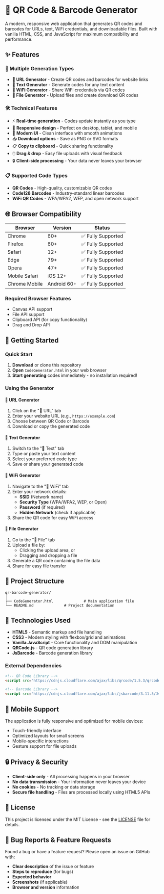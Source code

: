 # 🔳 QR Code & Barcode Generator

A modern, responsive web application that generates QR codes and barcodes for URLs, text, WiFi credentials, and downloadable files. Built with vanilla HTML, CSS, and JavaScript for maximum compatibility and performance.

## ✨ Features

### 🎯 Multiple Generation Types
- **🔗 URL Generator** - Create QR codes and barcodes for website links
- **📝 Text Generator** - Generate codes for any text content
- **📶 WiFi Generator** - Share WiFi credentials via QR codes
- **📁 File Generator** - Upload files and create download QR codes

### 🛠️ Technical Features
- ⚡ **Real-time generation** - Codes update instantly as you type
- 📱 **Responsive design** - Perfect on desktop, tablet, and mobile
- 🎨 **Modern UI** - Clean interface with smooth animations
- 📥 **Download options** - Save as PNG or SVG formats
- 📋 **Copy to clipboard** - Quick sharing functionality
- 🖱️ **Drag & drop** - Easy file uploads with visual feedback
- 🔒 **Client-side processing** - Your data never leaves your browser

### 📋 Supported Code Types
- **QR Codes** - High-quality, customizable QR codes
- **Code128 Barcodes** - Industry-standard linear barcodes
- **WiFi QR Codes** - WPA/WPA2, WEP, and open network support

## 🌐 Browser Compatibility

| Browser | Version | Status |
|---------|---------|---------|
| Chrome | 60+ | ✅ Fully Supported |
| Firefox | 60+ | ✅ Fully Supported |
| Safari | 12+ | ✅ Fully Supported |
| Edge | 79+ | ✅ Fully Supported |
| Opera | 47+ | ✅ Fully Supported |
| Mobile Safari | iOS 12+ | ✅ Fully Supported |
| Chrome Mobile | Android 60+ | ✅ Fully Supported |

### Required Browser Features
- Canvas API support
- File API support
- Clipboard API (for copy functionality)
- Drag and Drop API

## 🚀 Getting Started

### Quick Start
1. **Download** or clone this repository
2. **Open** `CodeGenerator.html` in your web browser
3. **Start generating** codes immediately - no installation required!

### Using the Generator

#### 🔗 URL Generator
1. Click on the "🔗 URL" tab
2. Enter your website URL (e.g., `https://example.com`)
3. Choose between QR Code or Barcode
4. Download or copy the generated code

#### 📝 Text Generator
1. Switch to the "📝 Text" tab
2. Type or paste your text content
3. Select your preferred code type
4. Save or share your generated code

#### 📶 WiFi Generator
1. Navigate to the "📶 WiFi" tab
2. Enter your network details:
   - **SSID** (Network name)
   - **Security Type** (WPA/WPA2, WEP, or Open)
   - **Password** (if required)
   - **Hidden Network** (check if applicable)
3. Share the QR code for easy WiFi access

#### 📁 File Generator
1. Go to the "📁 File" tab
2. Upload a file by:
   - Clicking the upload area, or
   - Dragging and dropping a file
3. Generate a QR code containing the file data
4. Share for easy file transfer

## 📁 Project Structure

```
qr-barcode-generator/
│
├── CodeGenerator.html              # Main application file
└── README.md              # Project documentation
```

## 🔧 Technologies Used

- **HTML5** - Semantic markup and file handling
- **CSS3** - Modern styling with flexbox/grid and animations
- **Vanilla JavaScript** - Core functionality and DOM manipulation
- **QRCode.js** - QR code generation library
- **JsBarcode** - Barcode generation library

### External Dependencies
```html
<!-- QR Code Library -->
<script src="https://cdnjs.cloudflare.com/ajax/libs/qrcode/1.5.3/qrcode.min.js"></script>

<!-- Barcode Library -->
<script src="https://cdnjs.cloudflare.com/ajax/libs/jsbarcode/3.11.5/JsBarcode.all.min.js"></script>
```

## 📱 Mobile Support

The application is fully responsive and optimized for mobile devices:
- Touch-friendly interface
- Optimized layouts for small screens
- Mobile-specific interactions
- Gesture support for file uploads

## 🔒 Privacy & Security

- **Client-side only** - All processing happens in your browser
- **No data transmission** - Your information never leaves your device
- **No cookies** - No tracking or data storage
- **Secure file handling** - Files are processed locally using HTML5 APIs

## 📝 License

This project is licensed under the MIT License - see the [LICENSE](LICENSE) file for details.

## 🐛 Bug Reports & Feature Requests

Found a bug or have a feature request? Please open an issue on GitHub with:
- **Clear description** of the issue or feature
- **Steps to reproduce** (for bugs)
- **Expected behavior**
- **Screenshots** (if applicable)
- **Browser and version** information
